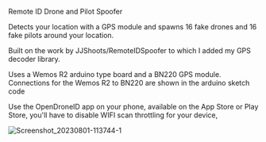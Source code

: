 Remote ID Drone and Pilot Spoofer

Detects your location with a GPS module and spawns 16 fake drones and 16 fake pilots around your location.

Built on the work by JJShoots/RemoteIDSpoofer to which I added my GPS decoder library.

Uses a Wemos R2 arduino type board and a BN220 GPS module.
Connections for the Wemos R2 to BN220 are shown in the arduino sketch code

Use the OpenDroneID app on your phone, available on the App Store or Play Store, you'll have to disable WIFI scan throttling for your device,


![Screenshot_20230801-113744-1](https://github.com/brinuk/Remote-ID-Drone-and-Pilot-Spoofer/assets/13920701/b237afcf-d1cb-4669-b20f-b4f994b4c814)
